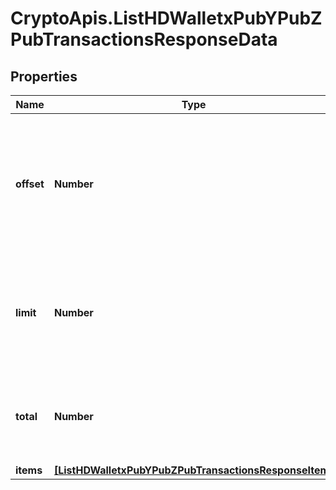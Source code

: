 # CryptoApis.ListHDWalletxPubYPubZPubTransactionsResponseData

## Properties

Name | Type | Description | Notes
------------ | ------------- | ------------- | -------------
**offset** | **Number** | The starting index of the response items, i.e. where the response should start listing the returned items. | 
**limit** | **Number** | Defines how many items should be returned in the response per page basis. | 
**total** | **Number** | Defines the total number of items returned in the response. | 
**items** | [**[ListHDWalletxPubYPubZPubTransactionsResponseItem]**](ListHDWalletxPubYPubZPubTransactionsResponseItem.md) |  | 


